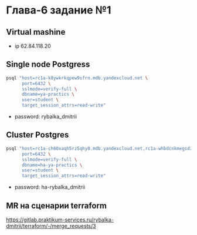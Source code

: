 # Глава-6 задание №1

## Virtual mashine

+ ip 62.84.118.20

## Single node Postgress

```bash
psql "host=rc1a-k8ywkrkqpew9sfrn.mdb.yandexcloud.net \
      port=6432 \
      sslmode=verify-full \
      dbname=ya-practics \
      user=student \
      target_session_attrs=read-write"
```

+ password: rybalka_dmitrii

## Cluster Postgres

```bash
psql "host=rc1a-ch60xaqh5rz5qhy0.mdb.yandexcloud.net,rc1a-whbdcnkmegsdztzc.mdb.yandexcloud.net \
      port=6432 \
      sslmode=verify-full \
      dbname=ha-ya-practics \
      user=student \
      target_session_attrs=read-write"
```

+ password: ha-rybalka_dmitrii

## MR на сценарии terraform

https://gitlab.praktikum-services.ru/rybalka-dmitrii/terraform/-/merge_requests/3
